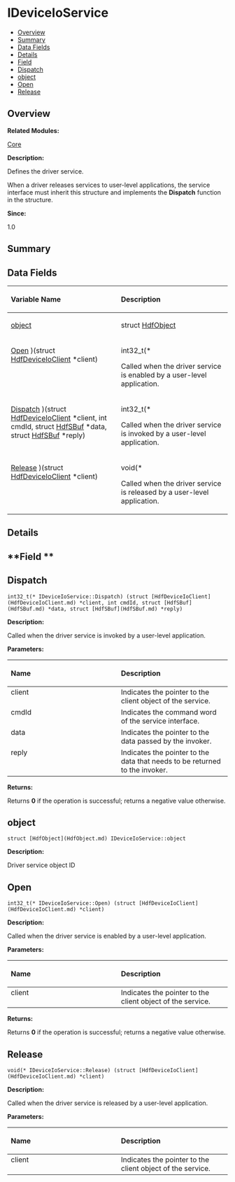 # IDeviceIoService<a name="ZH-CN_TOPIC_0000001055198134"></a>

-   [Overview](#section2117197142165632)
-   [Summary](#section98086035165632)
-   [Data Fields](#pub-attribs)
-   [Details](#section1152369888165632)
-   [Field](#section1851010388165632)
-   [Dispatch](#acbd0a5848800672aaa0048b73ab725c8)
-   [object](#ae79da6a452d1b93d09f1a034a4a7c8d2)
-   [Open](#aa655b184dee58c697cd25c9a7367d401)
-   [Release](#a45681535736fb530c71da45a259aa128)

## **Overview**<a name="section2117197142165632"></a>

**Related Modules:**

[Core](Core.md)

**Description:**

Defines the driver service. 

When a driver releases services to user-level applications, the service interface must inherit this structure and implements the  **Dispatch**  function in the structure.

**Since:**

1.0

## **Summary**<a name="section98086035165632"></a>

## Data Fields<a name="pub-attribs"></a>

<a name="table1630265638165632"></a>
<table><thead align="left"><tr id="row188983284165632"><th class="cellrowborder" valign="top" width="50%" id="mcps1.1.3.1.1"><p id="p418702276165632"><a name="p418702276165632"></a><a name="p418702276165632"></a>Variable Name</p>
</th>
<th class="cellrowborder" valign="top" width="50%" id="mcps1.1.3.1.2"><p id="p185730751165632"><a name="p185730751165632"></a><a name="p185730751165632"></a>Description</p>
</th>
</tr>
</thead>
<tbody><tr id="row1907371823165632"><td class="cellrowborder" valign="top" width="50%" headers="mcps1.1.3.1.1 "><p id="p1731209789165632"><a name="p1731209789165632"></a><a name="p1731209789165632"></a><a href="IDeviceIoService.md#ae79da6a452d1b93d09f1a034a4a7c8d2">object</a></p>
</td>
<td class="cellrowborder" valign="top" width="50%" headers="mcps1.1.3.1.2 "><p id="p174766994165632"><a name="p174766994165632"></a><a name="p174766994165632"></a>struct <a href="HdfObject.md">HdfObject</a> </p>
</td>
</tr>
<tr id="row205659898165632"><td class="cellrowborder" valign="top" width="50%" headers="mcps1.1.3.1.1 "><p id="p977256284165632"><a name="p977256284165632"></a><a name="p977256284165632"></a><a href="IDeviceIoService.md#aa655b184dee58c697cd25c9a7367d401">Open</a> )(struct <a href="HdfDeviceIoClient.md">HdfDeviceIoClient</a> *client)</p>
</td>
<td class="cellrowborder" valign="top" width="50%" headers="mcps1.1.3.1.2 "><p id="p454875078165632"><a name="p454875078165632"></a><a name="p454875078165632"></a>int32_t(* </p>
<p id="p358896457165632"><a name="p358896457165632"></a><a name="p358896457165632"></a>Called when the driver service is enabled by a user-level application. </p>
</td>
</tr>
<tr id="row403732911165632"><td class="cellrowborder" valign="top" width="50%" headers="mcps1.1.3.1.1 "><p id="p215703170165632"><a name="p215703170165632"></a><a name="p215703170165632"></a><a href="IDeviceIoService.md#acbd0a5848800672aaa0048b73ab725c8">Dispatch</a> )(struct <a href="HdfDeviceIoClient.md">HdfDeviceIoClient</a> *client, int cmdId, struct <a href="HdfSBuf.md">HdfSBuf</a> *data, struct <a href="HdfSBuf.md">HdfSBuf</a> *reply)</p>
</td>
<td class="cellrowborder" valign="top" width="50%" headers="mcps1.1.3.1.2 "><p id="p1700753259165632"><a name="p1700753259165632"></a><a name="p1700753259165632"></a>int32_t(* </p>
<p id="p1146207706165632"><a name="p1146207706165632"></a><a name="p1146207706165632"></a>Called when the driver service is invoked by a user-level application. </p>
</td>
</tr>
<tr id="row1809819884165632"><td class="cellrowborder" valign="top" width="50%" headers="mcps1.1.3.1.1 "><p id="p1898930514165632"><a name="p1898930514165632"></a><a name="p1898930514165632"></a><a href="IDeviceIoService.md#a45681535736fb530c71da45a259aa128">Release</a> )(struct <a href="HdfDeviceIoClient.md">HdfDeviceIoClient</a> *client)</p>
</td>
<td class="cellrowborder" valign="top" width="50%" headers="mcps1.1.3.1.2 "><p id="p1348865475165632"><a name="p1348865475165632"></a><a name="p1348865475165632"></a>void(* </p>
<p id="p360571340165632"><a name="p360571340165632"></a><a name="p360571340165632"></a>Called when the driver service is released by a user-level application. </p>
</td>
</tr>
</tbody>
</table>

## **Details**<a name="section1152369888165632"></a>

## **Field **<a name="section1851010388165632"></a>

## Dispatch<a name="acbd0a5848800672aaa0048b73ab725c8"></a>

```
int32_t(* IDeviceIoService::Dispatch) (struct [HdfDeviceIoClient](HdfDeviceIoClient.md) *client, int cmdId, struct [HdfSBuf](HdfSBuf.md) *data, struct [HdfSBuf](HdfSBuf.md) *reply)
```

 **Description:**

Called when the driver service is invoked by a user-level application. 

**Parameters:**

<a name="table1930547923165632"></a>
<table><thead align="left"><tr id="row689507938165632"><th class="cellrowborder" valign="top" width="50%" id="mcps1.1.3.1.1"><p id="p679138155165632"><a name="p679138155165632"></a><a name="p679138155165632"></a>Name</p>
</th>
<th class="cellrowborder" valign="top" width="50%" id="mcps1.1.3.1.2"><p id="p1424046246165632"><a name="p1424046246165632"></a><a name="p1424046246165632"></a>Description</p>
</th>
</tr>
</thead>
<tbody><tr id="row275163243165632"><td class="cellrowborder" valign="top" width="50%" headers="mcps1.1.3.1.1 ">client</td>
<td class="cellrowborder" valign="top" width="50%" headers="mcps1.1.3.1.2 ">Indicates the pointer to the client object of the service. </td>
</tr>
<tr id="row1328423306165632"><td class="cellrowborder" valign="top" width="50%" headers="mcps1.1.3.1.1 ">cmdId</td>
<td class="cellrowborder" valign="top" width="50%" headers="mcps1.1.3.1.2 ">Indicates the command word of the service interface. </td>
</tr>
<tr id="row1061425422165632"><td class="cellrowborder" valign="top" width="50%" headers="mcps1.1.3.1.1 ">data</td>
<td class="cellrowborder" valign="top" width="50%" headers="mcps1.1.3.1.2 ">Indicates the pointer to the data passed by the invoker. </td>
</tr>
<tr id="row1329212757165632"><td class="cellrowborder" valign="top" width="50%" headers="mcps1.1.3.1.1 ">reply</td>
<td class="cellrowborder" valign="top" width="50%" headers="mcps1.1.3.1.2 ">Indicates the pointer to the data that needs to be returned to the invoker. </td>
</tr>
</tbody>
</table>

**Returns:**

Returns  **0**  if the operation is successful; returns a negative value otherwise.

## object<a name="ae79da6a452d1b93d09f1a034a4a7c8d2"></a>

```
struct [HdfObject](HdfObject.md) IDeviceIoService::object
```

 **Description:**

Driver service object ID 

## Open<a name="aa655b184dee58c697cd25c9a7367d401"></a>

```
int32_t(* IDeviceIoService::Open) (struct [HdfDeviceIoClient](HdfDeviceIoClient.md) *client)
```

 **Description:**

Called when the driver service is enabled by a user-level application. 

**Parameters:**

<a name="table1429628443165632"></a>
<table><thead align="left"><tr id="row833774466165632"><th class="cellrowborder" valign="top" width="50%" id="mcps1.1.3.1.1"><p id="p673729482165632"><a name="p673729482165632"></a><a name="p673729482165632"></a>Name</p>
</th>
<th class="cellrowborder" valign="top" width="50%" id="mcps1.1.3.1.2"><p id="p2138872348165632"><a name="p2138872348165632"></a><a name="p2138872348165632"></a>Description</p>
</th>
</tr>
</thead>
<tbody><tr id="row1363480230165632"><td class="cellrowborder" valign="top" width="50%" headers="mcps1.1.3.1.1 ">client</td>
<td class="cellrowborder" valign="top" width="50%" headers="mcps1.1.3.1.2 ">Indicates the pointer to the client object of the service. </td>
</tr>
</tbody>
</table>

**Returns:**

Returns  **0**  if the operation is successful; returns a negative value otherwise.

## Release<a name="a45681535736fb530c71da45a259aa128"></a>

```
void(* IDeviceIoService::Release) (struct [HdfDeviceIoClient](HdfDeviceIoClient.md) *client)
```

 **Description:**

Called when the driver service is released by a user-level application. 

**Parameters:**

<a name="table604817128165632"></a>
<table><thead align="left"><tr id="row1106492927165632"><th class="cellrowborder" valign="top" width="50%" id="mcps1.1.3.1.1"><p id="p796204769165632"><a name="p796204769165632"></a><a name="p796204769165632"></a>Name</p>
</th>
<th class="cellrowborder" valign="top" width="50%" id="mcps1.1.3.1.2"><p id="p992357285165632"><a name="p992357285165632"></a><a name="p992357285165632"></a>Description</p>
</th>
</tr>
</thead>
<tbody><tr id="row1645574269165632"><td class="cellrowborder" valign="top" width="50%" headers="mcps1.1.3.1.1 ">client</td>
<td class="cellrowborder" valign="top" width="50%" headers="mcps1.1.3.1.2 ">Indicates the pointer to the client object of the service.</td>
</tr>
</tbody>
</table>

